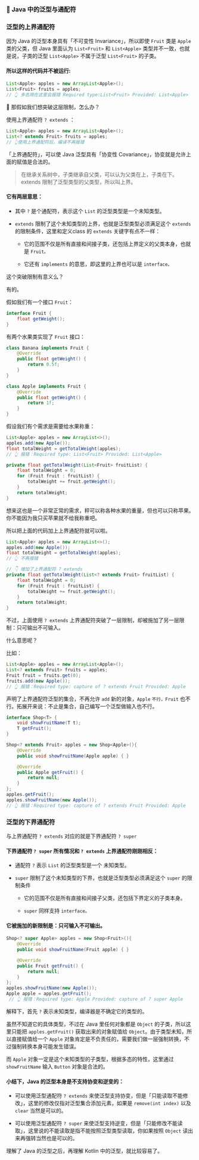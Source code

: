 ### 🔄 Java 中的泛型与通配符

### 泛型的上界通配符

因为 Java 的泛型本身具有「不可变性 Invariance」，所以即使 `Fruit` 类是 `Apple` 类的父类，但 Java 里面认为 `List<Fruit>` 和 `List<Apple>` 类型并不一致，也就是说，子类的泛型 `List<Apple>` 不属于泛型 `List<Fruit>` 的子类。

#### 所以这样的代码并不被运行:

```java
List<Apple> apples = new ArrayList<Apple>();
List<Fruit> fruits = apples;  
// 👆 多态用在这里会报错 Required type:List<Fruit> Provided: List<Apple>
```

🚫 那假如我们想突破这层限制，怎么办？

使用上界通配符 `? extends` ：

```java
List<Apple> apples = new ArrayList<Apple>();
List<? extends Fruit> fruits = apples;
// 👆使用上界通配符后，编译不再报错
```

「上界通配符」，可以使 Java 泛型具有「协变性 Covariance」，协变就是允许上面的赋值是合法的。

> 在继承关系树中，子类继承自父类，可以认为父类在上，子类在下。extends 限制了泛型类型的父类型，所以叫上界。
 
#### 它有两层意思：

- 其中 `?` 是个通配符，表示这个 `List` 的泛型类型是一个未知类型。

- `extends` 限制了这个未知类型的上界，也就是泛型类型必须满足这个 `extends` 的限制条件，这里和定义class 的 `extends` 关键字有点不一样：

  - 它的范围不仅是所有直接和间接子类，还包括上界定义的父类本身，也就是 `Fruit。`

  - 它还有 `implements` 的意思，即这里的上界也可以是 `interface。`

这个突破限制有意义么？

有的。

假如我们有一个接口 `Fruit`：

```java
interface Fruit {
    float getWeight();
}
```

有两个水果类实现了 `Fruit` 接口：

```java
class Banana implements Fruit {
    @Override
    public float getWeight() {
        return 0.5f;
    }
}

class Apple implements Fruit {
    @Override
    public float getWeight() {
        return 1f;
    }
}
```

假设我们有个需求是需要给水果称重：

```java
List<Apple> apples = new ArrayList<>();
apples.add(new Apple());
float totalWeight = getTotalWeight(apples); 
// 👆 报错：Required type: List<Fruit> Provided: List<Apple>

private float getTotalWeight(List<Fruit> fruitList) {
    float totalWeight = 0;
    for (Fruit fruit : fruitList) {
        totalWeight += fruit.getWeight();
    }
    return totalWeight;
}
```

想来这也是一个非常正常的需求，秤可以称各种水果的重量，但也可以只称苹果。你不能因为我只买苹果就不给我称重吧。

所以把上面的代码加上上界通配符就可以啦。

```java
List<Apple> apples = new ArrayList<>();
apples.add(new Apple());
float totalWeight = getTotalWeight(apples); 
// 👆 不再报错

// 👇 增加了上界通配符 ? extends
private float getTotalWeight(List<? extends Fruit> fruitList) {
    float totalWeight = 0;
    for (Fruit fruit : fruitList) {
        totalWeight += fruit.getWeight();
    }
    return totalWeight;
}
```

不过，上面使用 `? extends` 上界通配符突破了一层限制，却被施加了另一层限制：只可输出不可输入。

什么意思呢？

比如：

```java
List<Apple> apples = new ArrayList<Apple>();
List<? extends Fruit> fruits = apples;
Fruit fruit = fruits.get(0);
fruits.add(new Apple());
// 👆 报错：Required type: capture of ? extends Fruit Provided: Apple
```

声明了上界通配符泛型的集合，不再允许 `add` 新的对象，`Apple` `不行，Fruit` 也不行。拓展开来说：不止是集合，自己编写一个泛型做输入也不行。

```java
interface Shop<T> {
    void showFruitName(T t);
    T getFruit();
}

Shop<? extends Fruit> apples = new Shop<Apple>(){
    @Override
    public void showFruitName(Apple apple) { }

    @Override
    public Apple getFruit() {
        return null;
    }
};
apples.getFruit();
apples.showFruitName(new Apple());
// 👆 报错：Required type: capture of ? extends Fruit Provided: Apple
```


### 泛型的下界通配符

与上界通配符 `? extends` 对应的就是下界通配符 `? super`


#### 下界通配符 `? super` 所有情况和 `? extends` 上界通配符刚刚相反：

- 通配符 `?` 表示 `List` 的泛型类型是一个 未知类型。

- `super` 限制了这个未知类型的下界，也就是泛型类型必须满足这个 `super` 的限制条件

  - 它的范围不仅是所有直接和间接子父类，还包括下界定义的子类本身。

  - `super` 同样支持 `interface。`

#### 它被施加的新限制是：只可输入不可输出。

```java
Shop<? super Apple> apples = new Shop<Fruit>(){
    @Override
    public void showFruitName(Fruit apple) { }

    @Override
    public Fruit getFruit() {
        return null;
    }
};
apples.showFruitName(new Apple());
Apple apple = apples.getFruit();
 // 👆 报错：Required type: Apple Provided: capture of ? super Apple
```

解释下，首先 `?` 表示未知类型，编译器是不确定它的类型的。

虽然不知道它的具体类型，不过在 Java 里任何对象都是 `Object` 的子类，所以这里只能把 `apples.getFruit()` 获取出来的对象赋值给 `Object`。由于类型未知，所以直接赋值给一个 `Apple` 对象肯定是不负责任的，需要我们做一层强制转换，不过强制转换本身可能发生错误。

而 `Apple` 对象一定是这个未知类型的子类型，根据多态的特性，这里通过 `showFruitName` 输入 `Button` 对象是合法的。

#### 小结下，Java 的泛型本身是不支持协变和逆变的：

- 可以使用泛型通配符 `? extends` 来使泛型支持协变，但是「只能读取不能修改」，这里的修改仅指对泛型集合添加元素，如果是 `remove(int index)` 以及 `clear` 当然是可以的。

- 可以使用泛型通配符 `? super` 来使泛型支持逆变，但是「只能修改不能读取」，这里说的不能读取是指不能按照泛型类型读取，你如果按照 `Object` 读出来再强转当然也是可以的。

理解了 Java 的泛型之后，再理解 Kotlin 中的泛型，就比较容易了。